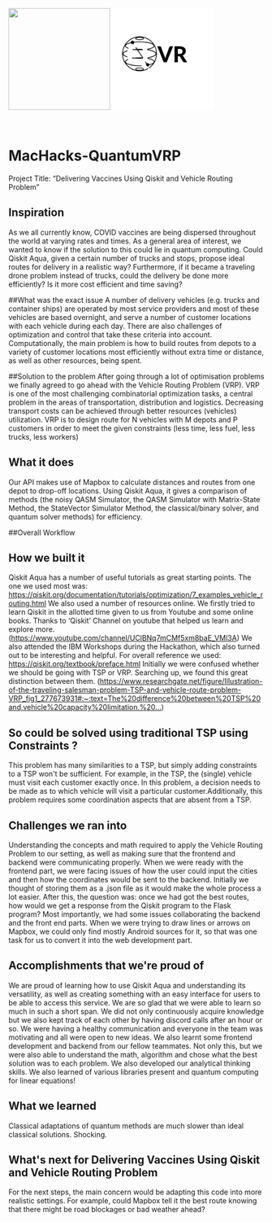 <p><img src="https://challengepost-s3-challengepost.netdna-ssl.com/photos/production/challenge_photos/001/325/482/datas/full_width.jpg" height="200px" width="200px">
<img src="static/img/logo.png" height = "200px">
</p>
<br>

# MacHacks-QuantumVRP
Project Title: “Delivering Vaccines Using Qiskit and Vehicle Routing Problem”

## Inspiration
As we all currently know, COVID vaccines are being dispersed throughout the world at varying rates and times. As a general area of interest, we wanted to know if the solution to this could lie in quantum computing. Could Qiskit Aqua, given a certain number of trucks and stops, propose ideal routes for delivery in a realistic way? Furthermore, if it became a traveling drone problem instead of trucks, could the delivery be done more efficiently? Is it more cost efficient and time saving?

##What was the exact issue
A number of delivery vehicles (e.g. trucks and container ships) are operated by most service providers and most of these vehicles are based overnight, and serve a number of customer locations with each vehicle during each day. There are also challenges of optimization and control that take these criteria into account. Computationally, the main problem is how to build routes from depots to a variety of customer locations most efficiently without extra time or distance, as well as other resources, being spent.

##Solution to the problem
After going through a lot of optimisation problems we finally agreed to go ahead with the Vehicle Routing Problem (VRP). VRP is one of the most challenging combinatorial optimization tasks, a central problem in the areas of transportation, distribution and logistics. Decreasing transport costs can be achieved through better resources (vehicles) utilization. VRP is to design route for N vehicles with M depots and P customers in order to meet the given constraints (less time, less fuel, less trucks, less workers)

## What it does
Our API makes use of Mapbox to calculate distances and routes from one depot to drop-off locations. Using Qiskit Aqua, it gives a comparison of methods (the noisy QASM Simulator, the QASM Simulator with Matrix-State Method, the StateVector Simulator Method, the classical/binary solver, and quantum solver methods) for efficiency. 

##Overall Workflow



## How we built it
Qiskit Aqua has a number of useful tutorials as great starting points. The one we used most was: https://qiskit.org/documentation/tutorials/optimization/7_examples_vehicle_routing.html
We also used a number of resources online. We firstly tried to learn Qiskit in the allotted time given to us from Youtube and some online books. Thanks to ‘Qiskit’ Channel on youtube that helped us learn and explore more. (https://www.youtube.com/channel/UClBNq7mCMf5xm8baE_VMl3A) We also attended the IBM Workshops during the Hackathon, which also turned out to be interesting and helpful. For overall reference we used: https://qiskit.org/textbook/preface.html
Initially we were confused whether we should be going with TSP or VRP. Searching up, we found this great distinction between them. (https://www.researchgate.net/figure/Illustration-of-the-traveling-salesman-problem-TSP-and-vehicle-route-problem-VRP_fig1_277673931#:~:text=The%20difference%20between%20TSP%20and,vehicle%20capacity%20limitation.%20…)



## So could be solved using traditional TSP using Constraints ?

This problem has many similarities to a TSP, but simply adding constraints to a TSP won't be sufficient. For example, in the TSP, the (single) vehicle must visit each customer exactly once. In this problem, a decision needs to be made as to which vehicle will visit a particular customer.Additionally, this problem requires some coordination aspects that are absent from a TSP.



## Challenges we ran into
Understanding the concepts and math required to apply the Vehicle Routing Problem to our setting, as well as making sure that the frontend and backend were communicating properly.
When we were ready with the frontend part, we were facing issues of how the user could input the cities and then how the coordinates would be sent to the backend. Initially we thought of storing them as a .json file as it would make the whole process a lot easier. After this, the question was: once we had got the best routes, how would we get a response from the Qiskit program to the Flask program? Most importantly, we had some issues collaborating the backend and the front end parts. When we were trying to draw lines or arrows on Mapbox, we could only find mostly Android sources for it, so that was one task for us to convert it into the web development part.

## Accomplishments that we're proud of
We are proud of learning how to use Qiskit Aqua and understanding its versatility, as well as creating something with an easy interface for users to be able to access this service. We are so glad that we were able to learn so much in such a short span. We did not only continuously acquire knowledge but we also kept track of each other by having discord calls after an hour or so. We were having a healthy communication and everyone in the team was motivating and all were open to new ideas. We also learnt some frontend development and backend from our fellow teammates. Not only this, but we were also able to understand the math, algorithm and chose what the best solution was to each problem. We also developed our analytical thinking skills. We also learned of various libraries present and quantum computing for linear equations!


## What we learned
Classical adaptations of quantum methods are much slower than ideal classical solutions. Shocking.

## What's next for Delivering Vaccines Using Qiskit and Vehicle Routing Problem
For the next steps, the main concern would be adapting this code into more realistic settings. For example, could Mapbox tell it the best route knowing that there might be road blockages or bad weather ahead? 


